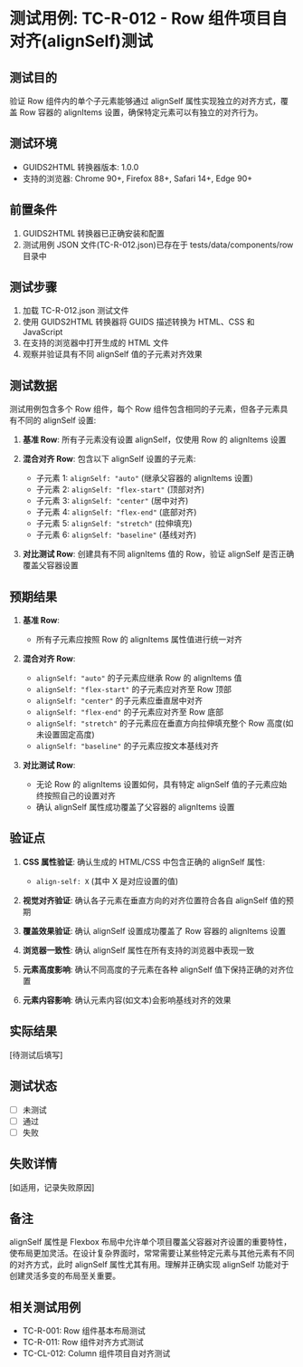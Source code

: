 # 测试用例: TC-R-012 - Row 组件项目自对齐(alignSelf)测试

## 测试目的

验证 Row 组件内的单个子元素能够通过 alignSelf 属性实现独立的对齐方式，覆盖 Row 容器的 alignItems 设置，确保特定元素可以有独立的对齐行为。

## 测试环境

- GUIDS2HTML 转换器版本: 1.0.0
- 支持的浏览器: Chrome 90+, Firefox 88+, Safari 14+, Edge 90+

## 前置条件

1. GUIDS2HTML 转换器已正确安装和配置
2. 测试用例 JSON 文件(TC-R-012.json)已存在于 tests/data/components/row 目录中

## 测试步骤

1. 加载 TC-R-012.json 测试文件
2. 使用 GUIDS2HTML 转换器将 GUIDS 描述转换为 HTML、CSS 和 JavaScript
3. 在支持的浏览器中打开生成的 HTML 文件
4. 观察并验证具有不同 alignSelf 值的子元素对齐效果

## 测试数据

测试用例包含多个 Row 组件，每个 Row 组件包含相同的子元素，但各子元素具有不同的 alignSelf 设置:

1. **基准 Row**: 所有子元素没有设置 alignSelf，仅使用 Row 的 alignItems 设置

2. **混合对齐 Row**: 包含以下 alignSelf 设置的子元素:

   - 子元素 1: `alignSelf: "auto"` (继承父容器的 alignItems 设置)
   - 子元素 2: `alignSelf: "flex-start"` (顶部对齐)
   - 子元素 3: `alignSelf: "center"` (居中对齐)
   - 子元素 4: `alignSelf: "flex-end"` (底部对齐)
   - 子元素 5: `alignSelf: "stretch"` (拉伸填充)
   - 子元素 6: `alignSelf: "baseline"` (基线对齐)

3. **对比测试 Row**: 创建具有不同 alignItems 值的 Row，验证 alignSelf 是否正确覆盖父容器设置

## 预期结果

1. **基准 Row**:

   - 所有子元素应按照 Row 的 alignItems 属性值进行统一对齐

2. **混合对齐 Row**:

   - `alignSelf: "auto"` 的子元素应继承 Row 的 alignItems 值
   - `alignSelf: "flex-start"` 的子元素应对齐至 Row 顶部
   - `alignSelf: "center"` 的子元素应垂直居中对齐
   - `alignSelf: "flex-end"` 的子元素应对齐至 Row 底部
   - `alignSelf: "stretch"` 的子元素应在垂直方向拉伸填充整个 Row 高度(如未设置固定高度)
   - `alignSelf: "baseline"` 的子元素应按文本基线对齐

3. **对比测试 Row**:
   - 无论 Row 的 alignItems 设置如何，具有特定 alignSelf 值的子元素应始终按照自己的设置对齐
   - 确认 alignSelf 属性成功覆盖了父容器的 alignItems 设置

## 验证点

1. **CSS 属性验证**: 确认生成的 HTML/CSS 中包含正确的 alignSelf 属性:

   - `align-self: X` (其中 X 是对应设置的值)

2. **视觉对齐验证**: 确认各子元素在垂直方向的对齐位置符合各自 alignSelf 值的预期

3. **覆盖效果验证**: 确认 alignSelf 设置成功覆盖了 Row 容器的 alignItems 设置

4. **浏览器一致性**: 确认 alignSelf 属性在所有支持的浏览器中表现一致

5. **元素高度影响**: 确认不同高度的子元素在各种 alignSelf 值下保持正确的对齐位置

6. **元素内容影响**: 确认元素内容(如文本)会影响基线对齐的效果

## 实际结果

[待测试后填写]

## 测试状态

- [ ] 未测试
- [ ] 通过
- [ ] 失败

## 失败详情

[如适用，记录失败原因]

## 备注

alignSelf 属性是 Flexbox 布局中允许单个项目覆盖父容器对齐设置的重要特性，使布局更加灵活。在设计复杂界面时，常常需要让某些特定元素与其他元素有不同的对齐方式，此时 alignSelf 属性尤其有用。理解并正确实现 alignSelf 功能对于创建灵活多变的布局至关重要。

## 相关测试用例

- TC-R-001: Row 组件基本布局测试
- TC-R-011: Row 组件对齐方式测试
- TC-CL-012: Column 组件项目自对齐测试
